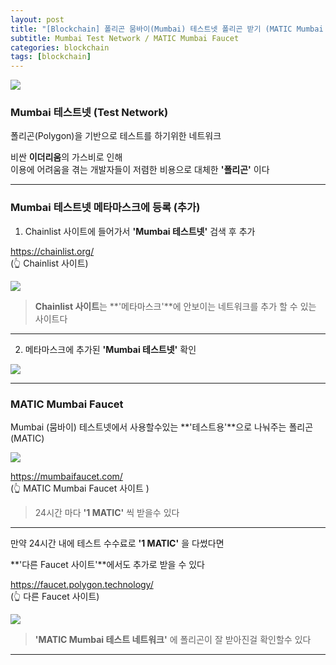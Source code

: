 ```yaml
---
layout: post
title: "[Blockchain] 폴리곤 뭄바이(Mumbai) 테스트넷 폴리곤 받기 (MATIC Mumbai Faucet) & 뭄바이 네트워크 추가"
subtitle: Mumbai Test Network / MATIC Mumbai Faucet
categories: blockchain
tags: [blockchain]
---
```


![](https://velog.velcdn.com/images/-__-/post/6103531d-d8b3-4754-bb93-2ac5528e68f3/image.png)

### Mumbai 테스트넷 (Test Network)

폴리곤(Polygon)을 기반으로 테스트를 하기위한 네트워크

비싼 **이더리움**의 가스비로 인해<br>
이용에 어려움을 겪는 개발자들이 저렴한 비용으로 대체한 **'폴리곤'** 이다

---

### Mumbai 테스트넷 메타마스크에 등록 (추가)

1. Chainlist 사이트에 들어가서 **'Mumbai 테스트넷'** 검색 후 추가

<https://chainlist.org/><br>
(👆 Chainlist 사이트)

![](https://velog.velcdn.com/images/-__-/post/b449e609-1c2e-4de6-8da7-5e14c28f2c1f/image.png)

> **Chainlist 사이트**는 **'메타마스크'**에 안보이는 네트워크를 추가 할 수 있는 사이트다

---

2. 메타마스크에 추가된 **'Mumbai 테스트넷'** 확인

![](https://velog.velcdn.com/images/-__-/post/6cc7badf-2a96-4e81-a24d-7479fc3ca560/image.png)

---

### MATIC Mumbai Faucet

Mumbai (뭄바이) 테스트넷에서 사용할수있는 **'테스트용'**으로 나눠주는 폴리곤 (MATIC)

![](https://velog.velcdn.com/images/-__-/post/d10f9500-6fdf-45f6-af0b-303aaa9b9f07/image.png)

<https://mumbaifaucet.com/><br>
(👆 MATIC Mumbai Faucet 사이트 )

> 24시간 마다 **'1 MATIC'** 씩 받을수 있다

---

만약 24시간 내에 테스트 수수료로 **'1 MATIC'** 을 다썼다면

**'다른 Faucet 사이트'**에서도 추가로 받을 수 있다

<https://faucet.polygon.technology/><br>
(👆 다른 Faucet 사이트)

![](https://velog.velcdn.com/images/-__-/post/a6b76984-a228-4f3b-9ce4-9cd0f1d8a2e8/image.png)

> **'MATIC Mumbai 테스트 네트워크'** 에 폴리곤이 잘 받아진걸 확인할수 있다

---
